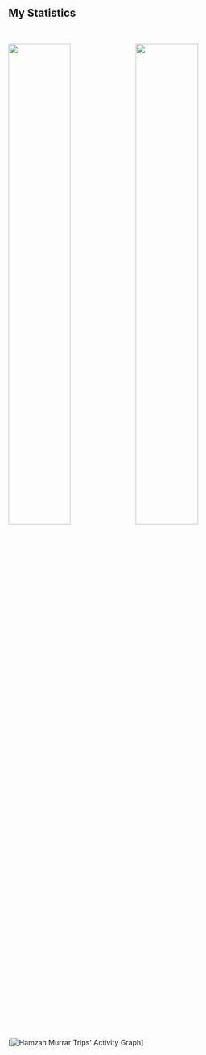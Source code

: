 ## My Statistics

<br/>
<p align="left">
  <a>
  <img width="49.5%" src="https://github-readme-stats.vercel.app/api?username=hamzahmurrar&show_icons=true&theme=gruvbox&hide_border=true" />
    <img width="49.5%" src="https://github-readme-streak-stats.herokuapp.com/?user=hamzahmurrar&theme=gruvbox&hide_border=true" />
  </a>
</p>
<br>

[![Hamzah Murrar Trips' Activity Graph](https://activity-graph.herokuapp.com/graph?username=hamzahmurrar&custom_title=Hamzah%20Trips's%20Contribution%20Graph&theme=gruvbox&bg_color=282828&hide_border=true&line=d1a01f&point=c58545)]

